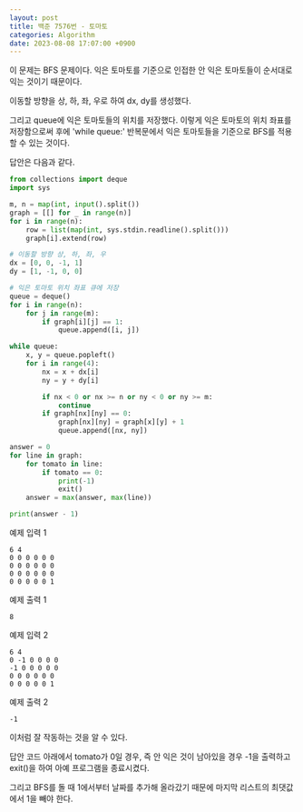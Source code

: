 ```yaml
---
layout: post
title: 백준 7576번 - 토마토
categories: Algorithm
date: 2023-08-08 17:07:00 +0900
---
```

이 문제는 BFS 문제이다. 익은 토마토를 기준으로 인접한 안 익은 토마토들이 순서대로 익는 것이기 때문이다.

이동할 방향을 상, 하, 좌, 우로 하여 dx, dy를 생성했다.

그리고 queue에 익은 토마토들의 위치를 저장했다. 이렇게 익은 토마토의 위치 좌표를 저장함으로써 후에 'while queue:' 반복문에서 익은 토마토들을 기준으로 BFS를 적용할 수 있는 것이다.

답안은 다음과 같다.

```python
from collections import deque
import sys

m, n = map(int, input().split())
graph = [[] for _ in range(n)]
for i in range(n):
    row = list(map(int, sys.stdin.readline().split()))
    graph[i].extend(row)

# 이동할 방향 상, 하, 좌, 우
dx = [0, 0, -1, 1]
dy = [1, -1, 0, 0]

# 익은 토마토 위치 좌표 큐에 저장
queue = deque()
for i in range(n):
    for j in range(m):
        if graph[i][j] == 1:
            queue.append([i, j])

while queue:
    x, y = queue.popleft()
    for i in range(4):
        nx = x + dx[i]
        ny = y + dy[i]

        if nx < 0 or nx >= n or ny < 0 or ny >= m:
            continue
        if graph[nx][ny] == 0:
            graph[nx][ny] = graph[x][y] + 1
            queue.append([nx, ny])

answer = 0
for line in graph:
    for tomato in line:
        if tomato == 0:
            print(-1)
            exit()
    answer = max(answer, max(line))

print(answer - 1)
```

예제 입력 1

```
6 4
0 0 0 0 0 0
0 0 0 0 0 0
0 0 0 0 0 0
0 0 0 0 0 1
```

예제 출력 1

```
8
```

예제 입력 2

```
6 4
0 -1 0 0 0 0
-1 0 0 0 0 0
0 0 0 0 0 0
0 0 0 0 0 1
```

예제 출력 2

```
-1
```

이처럼 잘 작동하는 것을 알 수 있다.

답안 코드 아래에서 tomato가 0일 경우, 즉 안 익은 것이 남아있을 경우 -1을 출력하고 exit()을 하여 아예 프로그램을 종료시켰다.

그리고 BFS를 돌 때 1에서부터 날짜를 추가해 올라갔기 때문에 마지막 리스트의 최댓값에서 1을 빼야 한다.